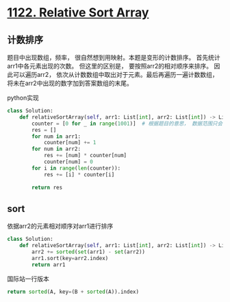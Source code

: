# [1122. Relative Sort Array](https://leetcode-cn.com/problems/relative-sort-array/)

## 计数排序

题目中出现数组，频率， 很自然想到用映射。本题是变形的计数排序。 首先统计arr1中各元素出现的次数。 但这里的区别是， 要按照arr2的相对顺序来排序。 因此可以遍历arr2， 依次从计数数组中取出对于元素。最后再遍历一遍计数数组， 将未在arr2中出现的数字加到答案数组的末尾。

python实现

```python
class Solution:
    def relativeSortArray(self, arr1: List[int], arr2: List[int]) -> List[int]:
        counter = [0 for _ in range(1001)]  # 根据题目的意思， 数据范围只会出现在0-1000
        res = []
        for num in arr1:
            counter[num] += 1
        for num in arr2:
            res += [num] * counter[num]
            counter[num] = 0
        for i in range(len(counter)):
            res += [i] * counter[i]
            
        return res
```

## sort

依据arr2的元素相对顺序对arr1进行排序

```python
class Solution:
    def relativeSortArray(self, arr1: List[int], arr2: List[int]) -> List[int]:
        arr2 += sorted(set(arr1) - set(arr2))
        arr1.sort(key=arr2.index)
        return arr1
```

国际站一行版本

```python
return sorted(A, key=(B + sorted(A)).index)
```

